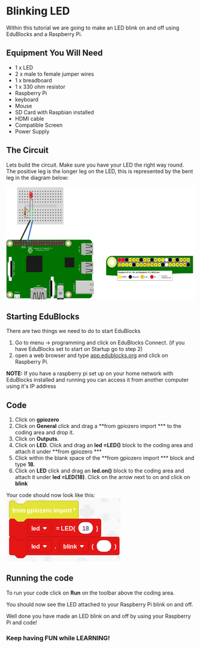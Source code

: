 # Blinking LED
Within this tutorial we are going to make an LED blink on and off using EduBlocks and a Raspberry Pi.

## Equipment You Will Need

* 1 x LED
* 2 x male to female jumper wires
* 1 x breadboard
* 1 x 330 ohm resistor
* Raspberry Pi
* keyboard
* Mouse
* SD Card with Raspbian installed
* HDMI cable
* Compatible Screen
* Power Supply

## The Circuit
Lets build the circuit. Make sure you have your LED the right way round. The positive leg is the longer leg on the LED, this is represented by the bent leg in the diagram below:

![LED Circuit](LED_Diagram.png)

## Starting EduBlocks
There are two things we need to do to start EduBlocks

1. Go to menu -> programming and click on EduBlocks Connect. (if you have EduBlocks set to start on Startup go to step 2)
2. open a web browser and type [app.edublocks.org](app.edublocks.org) and click on Raspberry Pi.

**NOTE:** If you have a raspberry pi set up on your home network with EduBlocks installed and running you can access it from another computer using it's IP address

## Code
1. Click on **gpiozero**
2. Click on **General** click and drag a **from gpiozero import *** to the coding area and drop it.
3. Click on **Outputs**.
4. Click on **LED**. Click and drag an **led =LED()** block to the coding area and attach it under **from gpiozero ***
5. Click within the blank space of the **from gpiozero import *** block and type **18**.
3. Click on **LED** click and drag an **led.on()** block to the coding area and attach it under **led =LED(18)**. Click on the arrow next to on and click on **blink**

Your code should now look like this:
![LED blink](Code.png)

## Running the code
To run your code click on **Run** on the toolbar above the coding area. 

You should now see the LED attached to your Raspberry Pi blink on and off.

Well done you have made an LED blink on and off by using your Raspberry Pi and code!

### Keep having FUN while LEARNING!